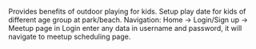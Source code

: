 Provides benefits of outdoor playing for kids.
Setup play date for kids of different age group at park/beach.
Navigation:
Home -> Login/Sign up -> Meetup page
in Login enter any data in username and password, it will navigate to meetup scheduling page.
